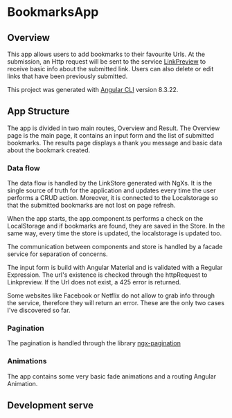 # BookmarksApp

## Overview

This app allows users to add bookmarks to their favourite Urls. At the submission, an Http request will be sent to the service [LinkPreview](www.linkpreview.net) to receive basic info about the submitted link.
Users can also delete or edit links that have been previously submitted.

This project was generated with [Angular CLI](https://github.com/angular/angular-cli) version 8.3.22.

## App Structure

The app is divided in two main routes, Overview and Result. The Overview page is the main page, it contains an input form and the list of submitted bookmarks.
The results page displays a thank you message and basic data about the bookmark created.

### Data flow

The data flow is handled by the LinkStore generated with NgXs. It is the single source of truth for the application and updates every time the user performs a CRUD action. Moreover, it is connected to the Localstorage so that the submitted bookmarks are not lost on page refresh.

When the app starts, the app.component.ts performs a check on the LocalStorage and if bookmarks are found, they are saved in the Store. In the same way, every time the store is updated, the localstorage is updated too.

The communication between components and store is handled by a facade service for separation of concerns.

The input form is build with Angular Material and is validated with a Regular Expression.
The url's existence is checked through the httpRequest to Linkpreview. If the Url does not exist, a 425 error is returned.

Some websites like Facebook or Netflix do not allow to grab info through the service, therefore they will return an error.
These are the only two cases I've discovered so far.

### Pagination

The pagination is handled through the library [ngx-pagination](https://github.com/michaelbromley/ngx-pagination#readme)

### Animations

The app contains some very basic fade animations and a routing Angular Animation.

## Development serve
